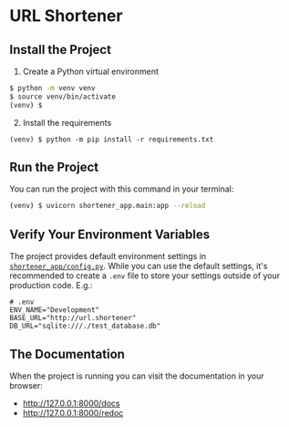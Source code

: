 # URL Shortener

## Install the Project

1. Create a Python virtual environment

```sh
$ python -m venv venv
$ source venv/bin/activate
(venv) $
```

2. Install the requirements

```
(venv) $ python -m pip install -r requirements.txt
```

## Run the Project

You can run the project with this command in your terminal:

```sh
(venv) $ uvicorn shortener_app.main:app --reload
```


## Verify Your Environment Variables

The project provides default environment settings in [`shortener_app/config.py`](shortener_app/config.py).
While you can use the default settings, it's recommended to create a `.env` file to store your settings outside of your production code. E.g.:

```config
# .env
ENV_NAME="Development"
BASE_URL="http://url.shortener"
DB_URL="sqlite:///./test_database.db"
```

## The Documentation

When the project is running you can visit the documentation in your browser:

- http://127.0.0.1:8000/docs
- http://127.0.0.1:8000/redoc
